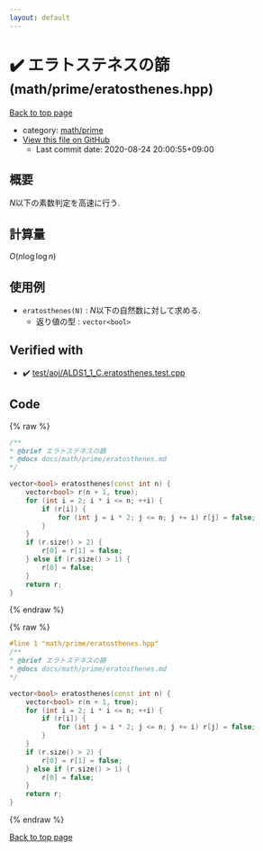 ```yaml
---
layout: default
---
```


<!-- mathjax config similar to math.stackexchange -->
<script type="text/javascript" async
  src="https://cdnjs.cloudflare.com/ajax/libs/mathjax/2.7.5/MathJax.js?config=TeX-MML-AM_CHTML">
</script>
<script type="text/x-mathjax-config">
  MathJax.Hub.Config({
    TeX: { equationNumbers: { autoNumber: "AMS" }},
    tex2jax: {
      inlineMath: [ ['$','$'] ],
      processEscapes: true
    },
    "HTML-CSS": { matchFontHeight: false },
    displayAlign: "left",
    displayIndent: "2em"
  });
</script>

<script type="text/javascript" src="https://cdnjs.cloudflare.com/ajax/libs/jquery/3.4.1/jquery.min.js"></script>
<script src="https://cdn.jsdelivr.net/npm/jquery-balloon-js@1.1.2/jquery.balloon.min.js" integrity="sha256-ZEYs9VrgAeNuPvs15E39OsyOJaIkXEEt10fzxJ20+2I=" crossorigin="anonymous"></script>
<script type="text/javascript" src="../../../assets/js/copy-button.js"></script>
<link rel="stylesheet" href="../../../assets/css/copy-button.css" />


# :heavy_check_mark: エラトステネスの篩 <small>(math/prime/eratosthenes.hpp)</small>

<a href="../../../index.html">Back to top page</a>

* category: <a href="../../../index.html#284ec5e6a3c30a992cd88179b43d3dce">math/prime</a>
* <a href="{{ site.github.repository_url }}/blob/master/math/prime/eratosthenes.hpp">View this file on GitHub</a>
    - Last commit date: 2020-08-24 20:00:55+09:00




## 概要

$N$以下の素数判定を高速に行う.

## 計算量

$O(n\log\log{n})$

## 使用例

* `eratosthenes(N)` : $N$以下の自然数に対して求める.
  * 返り値の型 : `vector<bool>`


## Verified with

* :heavy_check_mark: <a href="../../../verify/test/aoj/ALDS1_1_C.eratosthenes.test.cpp.html">test/aoj/ALDS1_1_C.eratosthenes.test.cpp</a>


## Code

<a id="unbundled"></a>
{% raw %}
```cpp
/**
* @brief エラトステネスの篩
* @docs docs/math/prime/eratosthenes.md
*/

vector<bool> eratosthenes(const int n) {
    vector<bool> r(n + 1, true);
    for (int i = 2; i * i <= n; ++i) {
        if (r[i]) {
            for (int j = i * 2; j <= n; j += i) r[j] = false;
        }
    }
    if (r.size() > 2) {
        r[0] = r[1] = false;
    } else if (r.size() > 1) {
        r[0] = false;
    }
    return r;
}

```
{% endraw %}

<a id="bundled"></a>
{% raw %}
```cpp
#line 1 "math/prime/eratosthenes.hpp"
/**
* @brief エラトステネスの篩
* @docs docs/math/prime/eratosthenes.md
*/

vector<bool> eratosthenes(const int n) {
    vector<bool> r(n + 1, true);
    for (int i = 2; i * i <= n; ++i) {
        if (r[i]) {
            for (int j = i * 2; j <= n; j += i) r[j] = false;
        }
    }
    if (r.size() > 2) {
        r[0] = r[1] = false;
    } else if (r.size() > 1) {
        r[0] = false;
    }
    return r;
}

```
{% endraw %}

<a href="../../../index.html">Back to top page</a>

